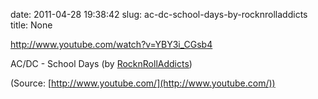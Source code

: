 date: 2011-04-28 19:38:42
slug: ac-dc-school-days-by-rocknrolladdicts
title: None

http://www.youtube.com/watch?v=YBY3i_CGsb4

AC/DC - School Days (by [RocknRollAddicts](http://www.youtube.com/watch?v=YBY3i_CGsb4))

(Source: [http://www.youtube.com/](http://www.youtube.com/))

